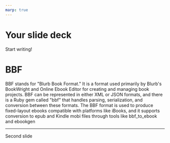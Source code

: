 ```yaml
---
marp: true
---
```


# Your slide deck

Start writing!

BBF
===

BBF stands for "Blurb Book Format." It is a format used primarily by Blurb's BookWright and Online Ebook Editor for creating and managing book projects. BBF can be represented in either XML or JSON formats, and there is a Ruby gem called "bbf" that handles parsing, serialization, and conversion between these formats. The BBF format is used to produce fixed-layout ebooks compatible with platforms like iBooks, and it supports conversion to epub and Kindle mobi files through tools like bbf_to_ebook and ebookgen

---

Second slide
